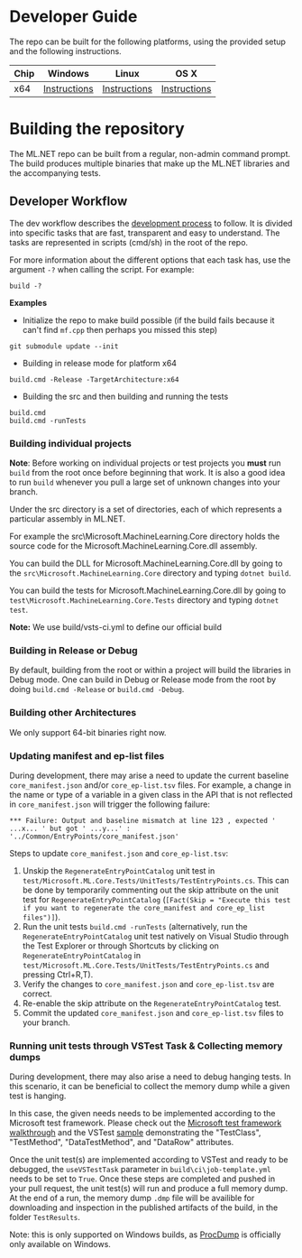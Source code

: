 Developer Guide
===============

The repo can be built for the following platforms, using the provided setup and the following instructions.

| Chip  | Windows | Linux | OS X |
| :---- | :-----: | :---: | :--: |
| x64   | [Instructions](../building/windows-instructions.md) | [Instructions](../building/unix-instructions.md) | [Instructions](../building/unix-instructions.md) |


Building the repository
=======================

The ML.NET repo can be built from a regular, non-admin command prompt. The build produces multiple binaries that make up the ML.NET libraries and the accompanying tests.

Developer Workflow
------------------
The dev workflow describes the [development process](https://github.com/dotnet/buildtools/blob/master/Documentation/Dev-workflow.md) to follow. It is divided into specific tasks that are fast, transparent and easy to understand.
The tasks are represented in scripts (cmd/sh) in the root of the repo.

For more information about the different options that each task has, use the argument `-?` when calling the script.  For example:
```
build -?
```

**Examples**

- Initialize the repo to make build possible (if the build fails because it can't find `mf.cpp` then perhaps you missed this step)

```
git submodule update --init
```

- Building in release mode for platform x64
```
build.cmd -Release -TargetArchitecture:x64
```

- Building the src and then building and running the tests
```
build.cmd
build.cmd -runTests
```

### Building individual projects

**Note**: Before working on individual projects or test projects you **must** run `build` from the root once before beginning that work. It is also a good idea to run `build` whenever you pull a large set of unknown changes into your branch.

Under the src directory is a set of directories, each of which represents a particular assembly in ML.NET.  

For example the src\Microsoft.MachineLearning.Core directory holds the source code for the Microsoft.MachineLearning.Core.dll assembly.

You can build the DLL for Microsoft.MachineLearning.Core.dll by going to the `src\Microsoft.MachineLearning.Core` directory and typing `dotnet build`.

You can build the tests for Microsoft.MachineLearning.Core.dll by going to
`test\Microsoft.MachineLearning.Core.Tests` directory and typing `dotnet test`.

**Note:** We use build/vsts-ci.yml to define our official build

### Building in Release or Debug

By default, building from the root or within a project will build the libraries in Debug mode.
One can build in Debug or Release mode from the root by doing `build.cmd -Release` or `build.cmd -Debug`.

### Building other Architectures

We only support 64-bit binaries right now.

### Updating manifest and ep-list files

During development, there may arise a need to update the current baseline `core_manifest.json` and/or `core_ep-list.tsv` files. For example, a change in the name or type of a variable in a given class in the API that is not reflected in `core_manifest.json` will trigger the following failure:

`*** Failure: Output and baseline mismatch at line 123 , expected ' ...x... ' but got ' ...y...' : '../Common/EntryPoints/core_manifest.json'`

Steps to update `core_manifest.json` and `core_ep-list.tsv`:
1. Unskip the `RegenerateEntryPointCatalog` unit test in `test/Microsoft.ML.Core.Tests/UnitTests/TestEntryPoints.cs`. This can be done by temporarily commenting out the skip attribute on the unit test for `RegenerateEntryPointCatalog` (`[Fact(Skip = "Execute this test if you want to regenerate the core_manifest and core_ep_list files")]`).
2. Run the unit tests `build.cmd -runTests` (alternatively, run the `RegenerateEntryPointCatalog` unit test natively on Visual Studio through the Test Explorer or through Shortcuts by clicking on `RegenerateEntryPointCatalog` in `test/Microsoft.ML.Core.Tests/UnitTests/TestEntryPoints.cs` and pressing Ctrl+R,T).
3. Verify the changes to `core_manifest.json` and `core_ep-list.tsv` are correct.
4. Re-enable the skip attribute on the `RegenerateEntryPointCatalog` test.
5. Commit the updated `core_manifest.json` and `core_ep-list.tsv` files to your branch.

### Running unit tests through VSTest Task & Collecting memory dumps

During development, there may also arise a need to debug hanging tests. In this scenario, it can be beneficial to collect the memory dump while a given test is hanging.

In this case, the given needs needs to be implemented according to the Microsoft test framework. Please check out the [Microsoft test framework walkthrough](https://docs.microsoft.com/en-us/visualstudio/test/walkthrough-creating-and-running-unit-tests-for-managed-code?view=vs-2019) and the VSTest [sample](https://github.com/dotnet/samples/tree/master/core/getting-started/unit-testing-using-mstest) demonstrating the "TestClass", "TestMethod", "DataTestMethod", and "DataRow" attributes.

Once the unit test(s) are implemented according to VSTest and ready to be debugged, the `useVSTestTask` parameter in `build\ci\job-template.yml` needs to be set to `True`. Once these steps are completed and pushed in your pull request, the unit test(s) will run and produce a full memory dump. At the end of a run, the memory dump `.dmp` file will be availible for downloading and inspection in the published artifacts of the build, in the folder `TestResults`.

Note: this is only supported on Windows builds, as [ProcDump](https://docs.microsoft.com/en-us/sysinternals/downloads/procdump) is officially only available on Windows.
